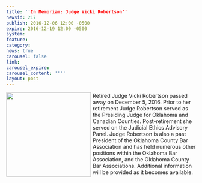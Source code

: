 ```yaml
---
title: ''In Memoriam: Judge Vicki Robertson''
newsid: 217
publish: 2016-12-06 12:00 -0500
expire: 2016-12-19 12:00 -0500
system: 
feature: 
category: 
news: true
carousel: false
link: 
carousel_expire: 
carousel_content: ''''
layout: post
---
```

<img style="float: left; height: 225px; margin-right: 5px; margin-bottom: 5px;" src="http://www.oscn.net/images/news/VickieRobertson.jpg" />
<p>Retired Judge Vicki Robertson passed away on December 5, 2016.  Prior to her retirement Judge Robertson served as the Presiding Judge for Oklahoma and Canadian Counties.  Post-retirement she served on the Judicial Ethics Advisory Panel.  Judge Robertson is also a past President of the Oklahoma County Bar Association and has held numerous other positions within the Oklahoma Bar Association, and the Oklahoma County Bar Associations.  Additional information will be provided as it becomes available.</p>
<p style="clear: both;"></p>